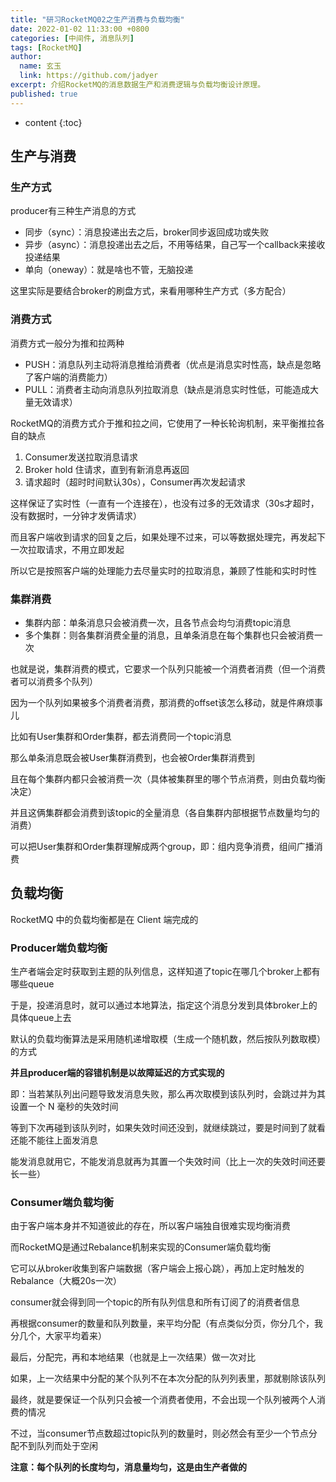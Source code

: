 ```yaml
---
title: "研习RocketMQ02之生产消费与负载均衡"
date: 2022-01-02 11:33:00 +0800
categories: [中间件, 消息队列]
tags: [RocketMQ]
author:
  name: 玄玉
  link: https://github.com/jadyer
excerpt: 介绍RocketMQ的消息数据生产和消费逻辑与负载均衡设计原理。
published: true
---
```


* content
{:toc}


## 生产与消费

### 生产方式

producer有三种生产消息的方式

* 同步（sync）：消息投递出去之后，broker同步返回成功或失败
* 异步（async）：消息投递出去之后，不用等结果，自己写一个callback来接收投递结果
* 单向（oneway）：就是啥也不管，无脑投递

这里实际是要结合broker的刷盘方式，来看用哪种生产方式（多方配合）

### 消费方式

消费方式一般分为推和拉两种

* PUSH：消息队列主动将消息推给消费者（优点是消息实时性高，缺点是忽略了客户端的消费能力）
* PULL：消费者主动向消息队列拉取消息（缺点是消息实时性低，可能造成大量无效请求）

RocketMQ的消费方式介于推和拉之间，它使用了一种长轮询机制，来平衡推拉各自的缺点

1. Consumer发送拉取消息请求
2. Broker hold 住请求，直到有新消息再返回
3. 请求超时（超时时间默认30s），Consumer再次发起请求

这样保证了实时性（一直有一个连接在），也没有过多的无效请求（30s才超时，没有数据时，一分钟才发俩请求）

而且客户端收到请求的回复之后，如果处理不过来，可以等数据处理完，再发起下一次拉取请求，不用立即发起

所以它是按照客户端的处理能力去尽量实时的拉取消息，兼顾了性能和实时时性

### 集群消费

* 集群内部：单条消息只会被消费一次，且各节点会均匀消费topic消息
* 多个集群：则各集群消费全量的消息，且单条消息在每个集群也只会被消费一次

也就是说，集群消费的模式，它要求一个队列只能被一个消费者消费（但一个消费者可以消费多个队列）

因为一个队列如果被多个消费者消费，那消费的offset该怎么移动，就是件麻烦事儿

比如有User集群和Order集群，都去消费同一个topic消息

那么单条消息既会被User集群消费到，也会被Order集群消费到

且在每个集群内都只会被消费一次（具体被集群里的哪个节点消费，则由负载均衡决定）

并且这俩集群都会消费到该topic的全量消息（各自集群内部根据节点数量均匀的消费）

可以把User集群和Order集群理解成两个group，即：组内竞争消费，组间广播消费

## 负载均衡

RocketMQ 中的负载均衡都是在 Client 端完成的

### Producer端负载均衡

生产者端会定时获取到主题的队列信息，这样知道了topic在哪几个broker上都有哪些queue

于是，投递消息时，就可以通过本地算法，指定这个消息分发到具体broker上的具体queue上去

默认的负载均衡算法是采用随机递增取模（生成一个随机数，然后按队列数取模）的方式

**并且producer端的容错机制是以故障延迟的方式实现的**

即：当若某队列出问题导致发消息失败，那么再次取模到该队列时，会跳过并为其设置一个 N 毫秒的失效时间

等到下次再碰到该队列时，如果失效时间还没到，就继续跳过，要是时间到了就看还能不能往上面发消息

能发消息就用它，不能发消息就再为其置一个失效时间（比上一次的失效时间还要长一些）

### Consumer端负载均衡

由于客户端本身并不知道彼此的存在，所以客户端独自很难实现均衡消费

而RocketMQ是通过Rebalance机制来实现的Consumer端负载均衡

它可以从broker收集到客户端数据（客户端会上报心跳），再加上定时触发的Rebalance（大概20s一次）

consumer就会得到同一个topic的所有队列信息和所有订阅了的消费者信息

再根据consumer的数量和队列数量，来平均分配（有点类似分页，你分几个，我分几个，大家平均着来）

最后，分配完，再和本地结果（也就是上一次结果）做一次对比

如果，上一次结果中分配的某个队列不在本次分配的队列列表里，那就剔除该队列

最终，就是要保证一个队列只会被一个消费者使用，不会出现一个队列被两个人消费的情况

不过，当consumer节点数超过topic队列的数量时，则必然会有至少一个节点分配不到队列而处于空闲

**注意：每个队列的长度均匀，消息量均匀，这是由生产者做的**
